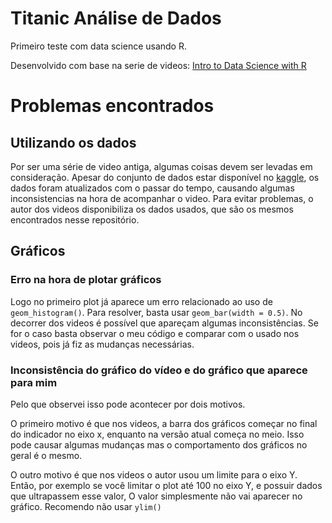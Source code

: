# Titanic Análise de Dados

Primeiro teste com data science usando R.

Desenvolvido com base na serie de videos: [Intro to Data Science with R](https://www.youtube.com/watch?v=32o0DnuRjfg&list=PLTJTBoU5HOCRrTs3cJK-PbHM39cwCU0PF)

# Problemas encontrados

## Utilizando os dados
Por ser uma série de video antiga, algumas coisas devem ser levadas em consideração. Apesar do conjunto de dados estar disponível no [kaggle](kaggle.com), os dados foram atualizados com o passar do tempo, causando algumas inconsistencias na hora de acompanhar o video. 
Para evitar problemas, o autor dos videos disponibiliza os dados usados, que são os mesmos encontrados nesse repositório.

## Gráficos

### Erro na hora de plotar gráficos
Logo no primeiro plot já aparece um erro relacionado ao uso de `geom_histogram()`.
Para resolver, basta usar `geom_bar(width = 0.5)`. No decorrer dos videos é possível que apareçam algumas inconsistências. Se for o caso basta observar o meu código e comparar com o usado nos videos, pois já fiz as mudanças necessárias.

### Inconsistência do gráfico do vídeo e do gráfico que aparece para mim
Pelo que observei isso pode acontecer por dois motivos. 

O primeiro motivo é que nos videos, a barra dos gráficos começar no final do indicador no eixo x, enquanto na versão atual começa no meio. Isso pode causar algumas mudanças mas o comportamento dos gráficos no geral é o mesmo. 

O outro motivo é que nos videos o autor usou um limite para o eixo Y. Então, por exemplo se você limitar o plot até 100 no eixo Y, e possuir dados que ultrapassem esse valor, O valor simplesmente não vai aparecer no gráfico. Recomendo não usar `ylim()`